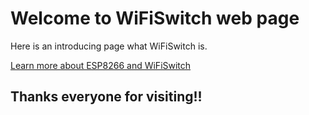 # Welcome to WiFiSwitch web page

Here is an introducing page what WiFiSwitch is.

[Learn more about ESP8266 and WiFiSwitch](http://github.com/GoGoCom/ESP8266)

## Thanks everyone for visiting!!
